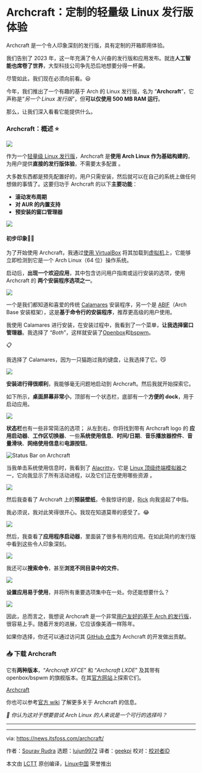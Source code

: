 [#]: subject: "Archcraft: A Customized Lightweight Linux Distro Experience"
[#]: via: "https://news.itsfoss.com/archcraft/"
[#]: author: "Sourav Rudra https://news.itsfoss.com/author/sourav/"
[#]: collector: "lujun9972/lctt-scripts-1700446145"
[#]: translator: "geekpi"
[#]: reviewer: " "
[#]: publisher: " "
[#]: url: " "

Archcraft：定制的轻量级 Linux 发行版体验
======
Archcraft 是一个令人印象深刻的发行版，具有定制的开箱即用体验。

我们告别了 2023 年，这一年充满了令人兴奋的发行版和应用发布。就连**人工智能也席卷了世界**，大型科技公司争先恐后地想要分得一杯羹。

尽管如此，我们现在必须向前看。😃

今年，我们推出了一个有趣的基于 Arch 的 Linux 发行版，名为 “**Archcraft**”，它声称是“_另一个 Linux 发行版_”，但**可以仅使用 500 MB RAM 运行**。

那么，让我们深入看看它能提供什么。

### Archcraft：概述 ⭐

![][1]

作为一个[轻量级 Linux 发行版][2]，Archcraft 是**使用 Arch Linux 作为基础构建的**，为用户提供**直接的发行版体验**，不需要太多配置 。

大多数东西都是预先配置好的，用户只需安装，然后就可以在自己的系统上做任何想做的事情了。这要归功于 Archcraft 的以下**主要功能**：

   * **滚动发布周期**
   * **对 AUR 的内置支持**
   * **预安装的窗口管理器**


![][3]

#### 初步印象👨‍💻

为了开始使用 Archcraft，我通过[使用 VirtualBox][6] 将其加载到[虚拟机][5]上，它能够立即检测到它是一个 Arch Linux（64 位）操作系统。

启动后，**出现一个欢迎应用**，其中包含访问用户指南或运行安装的选项，使用 Archcraft 的 **两个安装程序选项之一**。

![][7]

一个是我们都知道和喜爱的传统 [Calamares][8] 安装程序，另一个是 [ABIF][9]（Arch Base 安装框架），这是**基于命令行的安装程序**，推荐更高级的用户使用。

我使用 Calamares 进行安装，在安装过程中，我看到了一个菜单，**让我选择窗口管理器**。我选择了 “_Both_”，这样就安装了[Openbox][10]和[bspwm][11]。

📋

我选择了 Calamares，因为一只猫跑过我的键盘，让我选择了它。😼

![][12]

**安装进行得很顺利**，我能够毫无问题地启动到 Archcraft。然后我就开始探索它。

如下所示，**桌面屏幕非常小**，顶部有一个状态栏，底部有一个**方便的 dock**，用于启动应用。

![][13]

**状态栏**也有一些非常简洁的选项； 从左到右，你将找到带有 Archcraft logo 的 **应用启动器**、**工作区切换器**、一些**系统使用信息**、**时间/日期**、**音乐播放器控件**、**音量滑块**、**网络使用信息**和**电源按钮**。

![Status Bar on Archcraft][14]

当我单击系统使用信息时，我看到了 [Alacritty][15]，它是 [Linux 顶级终端模拟器][16]之一，它向我显示了所有活动进程，以及它们正在使用哪些资源 。

![][17]

然后我查看了 Archcraft 上的**预装壁纸**，令我惊讶的是，[Rick][18] 向我竖起了中指。

我必须说，我对此笑得很开心。我现在知道莫蒂的感受了。😂

![][19]

然后，我查看了**应用程序启动器**，里面装了很多有用的应用。在如此简约的发行版中看到这些令人印象深刻。

![][20]

我还可以**搜索命令**，甚至**浏览不同目录中的文件**。

![][21]

**设置应用易于使用**，并将所有重要选项集中在一处。你还能想要什么？

![][22]

因此，总而言之，我想说 Archcraft 是一个非常[用户友好的基于 Arch 的发行版][23]，很容易上手。随着开发的进展，它应该像美酒一样陈年。

如果你选择，你还可以通过访问其 [GitHub 仓库][24]为 Archcraft 的开发做出贡献。

### 📥 下载 Archcraft

它有**两种版本**，“_Archcraft XFCE_” 和 “_Archcraft LXDE_” 及其带有 openbox/bspwm 的旗舰版本。在其[官方网站][25]上探索它们。

[Archcraft][25]

你也可以参考[官方 wiki][26] 了解更多关于 Archcraft 的信息。

_💬 你认为这对于想要尝试 Arch Linux 的人来说是一个可行的选择吗？_

* * *

--------------------------------------------------------------------------------

via: https://news.itsfoss.com/archcraft/

作者：[Sourav Rudra][a]
选题：[lujun9972][b]
译者：[geekpi](https://github.com/geekpi)
校对：[校对者ID](https://github.com/校对者ID)

本文由 [LCTT](https://github.com/LCTT/TranslateProject) 原创编译，[Linux中国](https://linux.cn/) 荣誉推出

[a]: https://news.itsfoss.com/author/sourav/
[b]: https://github.com/lujun9972
[1]: https://news.itsfoss.com/content/images/2023/12/Archraft_1.jpg
[2]: https://itsfoss.com/lightweight-linux-beginners/
[3]: https://news.itsfoss.com/content/images/2023/04/Follow-us-on-Google-News.png
[4]: https://itsfoss.com/content/images/size/w256h256/2022/12/android-chrome-192x192.png
[5]: https://itsfoss.com/virtual-machine/
[6]: https://itsfoss.com/install-arch-linux-virtualbox/
[7]: https://news.itsfoss.com/content/images/2023/12/Archraft_2.jpg
[8]: https://calamares.io/
[9]: https://github.com/midfingr/abif
[10]: http://openbox.org/wiki/Main_Page
[11]: https://github.com/baskerville/bspwm
[12]: https://news.itsfoss.com/content/images/2023/12/Archraft_3.jpg
[13]: https://news.itsfoss.com/content/images/2023/12/Archraft_4.png
[14]: https://news.itsfoss.com/content/images/2023/12/Archraft_5.jpg
[15]: https://github.com/alacritty/alacritty
[16]: https://itsfoss.com/linux-terminal-emulators/
[17]: https://news.itsfoss.com/content/images/2023/12/Archraft_6.jpg
[18]: https://rickandmorty.fandom.com/wiki/Rick_Sanchez
[19]: https://news.itsfoss.com/content/images/2023/12/Archraft_7.jpg
[20]: https://news.itsfoss.com/content/images/2023/12/Archraft_10.jpg
[21]: https://news.itsfoss.com/content/images/2023/12/Archraft_9.jpg
[22]: https://news.itsfoss.com/content/images/2023/12/Archraft_11.jpg
[23]: https://itsfoss.com/arch-based-linux-distros/
[24]: https://github.com/archcraft-os/archcraft
[25]: https://archcraft.io/download.html
[26]: https://wiki.archcraft.io/
